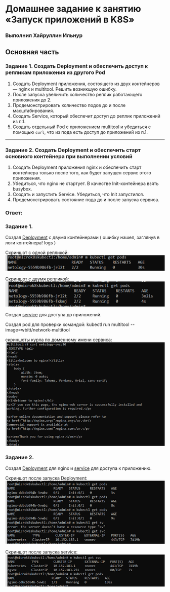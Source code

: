 # Домашнее задание к занятию «Запуск приложений в K8S»

### Выполнил Хайруллин Ильнур

## Основная часть

### Задание 1. Создать Deployment и обеспечить доступ к репликам приложения из другого Pod

1. Создать Deployment приложения, состоящего из двух контейнеров — nginx и multitool. Решить возникшую ошибку.
2. После запуска увеличить количество реплик работающего приложения до 2.
3. Продемонстрировать количество подов до и после масштабирования.
4. Создать Service, который обеспечит доступ до реплик приложений из п.1.
5. Создать отдельный Pod с приложением multitool и убедиться с помощью `curl`, что из пода есть доступ до приложений из п.1.

------

### Задание 2. Создать Deployment и обеспечить старт основного контейнера при выполнении условий

1. Создать Deployment приложения nginx и обеспечить старт контейнера только после того, как будет запущен сервис этого приложения.
2. Убедиться, что nginx не стартует. В качестве Init-контейнера взять busybox.
3. Создать и запустить Service. Убедиться, что Init запустился.
4. Продемонстрировать состояние пода до и после запуска сервиса.

### Ответ:

### Задание 1.

Создал [Deployment](https://github.com/khayrullinii/devops-netology/blob/master/12-kuber-03-app-deploy-K8S-khayrullin/deployment.yaml) с двумя контейнерами ( ошибку нашел, заглянув в логи контейнера! logs <pod name> <container name>)

Скриншот с одной репликой:
![1](img/1.png)

Скриншот с двумя репликой:
![2](img/2.png)

Создал [service](https://github.com/khayrullinii/devops-netology/blob/master/12-kuber-03-app-deploy-K8S-khayrullin/svc.yaml) для доступа до приложений.

Создал pod для проверки командой: kubectl run multitool --image=wbitt/network-multitool

скриншоты курла по доменному имени сервиса:
![3](img/3.png)


### Задание 2.

Создал [Deployment](https://github.com/khayrullinii/devops-netology/blob/master/12-kuber-03-app-deploy-K8S-khayrullin/ngnix.yaml) для nginx и [service](https://github.com/khayrullinii/devops-netology/blob/master/12-kuber-03-app-deploy-K8S-khayrullin/ngsvc.yaml) для доступа к приложению.

Скриншот после запуска Deployment:
![4](img/4.png)

Скриншот после запуска service:
![5](img/5.png)
